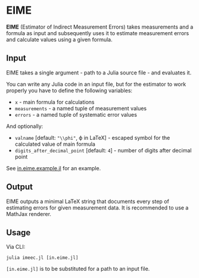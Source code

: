 # EIME

**EIME** (Estimator of Indirect Measurement Errors) takes measurements and a formula as input and subsequently uses it to estimate measurement errors and calculate values using a given formula.

## Input

EIME takes a single argument - path to a Julia source file - and evaluates it.

You can write any Julia code in an input file, but for the estimator to work properly you have to define the following variables:

- `x` - main formula for calculations
- `measurements` - a named tuple of measurement values
- `errors` - a named tuple of systematic error values

And optionally:

- `valname` [default: `"\\phi"`, ϕ in LaTeX] - escaped symbol for the calculated value of main formula
- `digits_after_decimal_point` [default: `4`] - number of digits after decimal point

See [in.eime.example.jl](in.eime.example.jl) for an example.

## Output

EIME outputs a minimal LaTeX string that documents every step of estimating errors for given measurement data. It is recommended to use a MathJax renderer.

## Usage

Via CLI:

```shell-session
julia imeec.jl [in.eime.jl]
```

`[in.eime.jl]` is to be substituted for a path to an input file.
